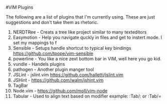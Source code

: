 #VIM Plugins

The following are a list of plugins that I'm currently using. These are just suggestions and don't take them as rhetoric.

1. NERDTRee - Creats a tree like project similar to many texteditors
1. Easymotion - Help you navigate quckly in files and get to instert mode. I set my mappings to <leader><leader>f
1. Sensible - Setups handle shortcut to typical key bindings https://github.com/tpope/vim-sensible
1. powerline - You like a nice zext bottom bar in VIM, well here you go kid.
1. vundle - Handels plugins
1. pathogen - Another plugin manger tool
1. JSLint - jslint.vim https://github.com/hallettj/jslint.vim
1. JSHint - https://github.com/walm/jshint.vim
1. TagBar
1. Node.vim - https://github.com/moll/vim-node
1. Tabular - Used to align text based on modifier example: :Tab/: or :Tab/=

